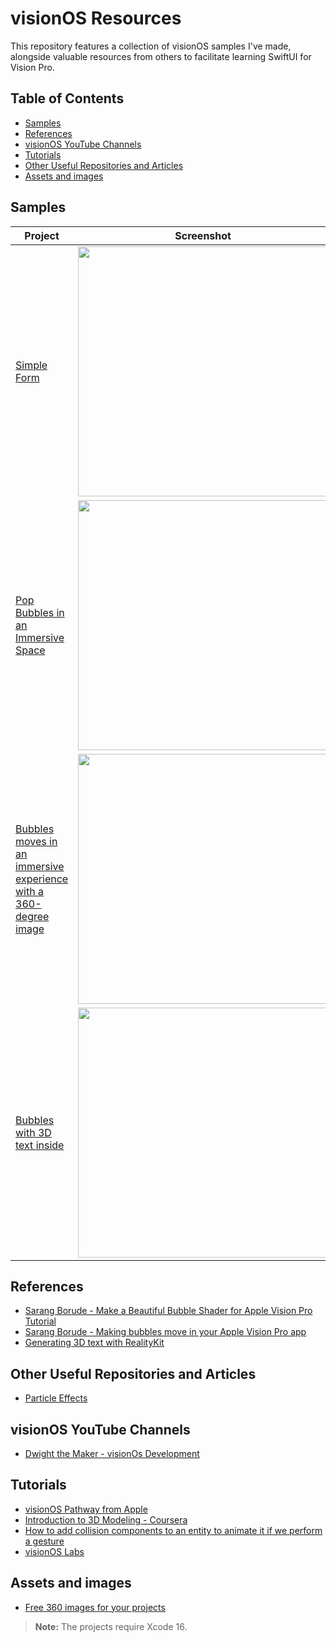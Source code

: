 
# visionOS Resources

This repository features a collection of visionOS samples I've made, alongside valuable resources from others to facilitate learning SwiftUI for Vision Pro.

## Table of Contents
- [Samples](#samples)
- [References](#references)
- [visionOS YouTube Channels]([#visionOSYouTubeChannels](#visionos-youtube-channels))
- [Tutorials](#tutorials)
- [Other Useful Repositories and Articles](#visionos-youtube-channels)
- [Assets and images](#assets-and-images)

## Samples

| Project                                                         | Screenshot                                                                                             |
|-----------------------------------------------------------------|-------------------------------------------------------------------------------------------------------|
| [Simple Form](https://github.com/silvinaroldan/BirthDateForm/tree/main) | <img src="https://github.com/user-attachments/assets/c42f5f00-602b-45a5-b44c-7892741d616f"  width="400">   
| [Pop Bubbles in an Immersive Space](https://github.com/silvinaroldan/Bubbles/tree/main) | <img src="https://github.com/user-attachments/assets/1e7301a8-dc53-4e46-b3a9-330c6f1d79ee" width="400"> |
| [Bubbles moves in an immersive experience with a 360-degree image](https://github.com/silvinaroldan/BubblesMovesSmoothly/tree/main) |<img src="https://github.com/user-attachments/assets/e165eb27-cb52-4095-a848-998be563a82a"  width="400"> |        |
| [Bubbles with 3D text inside](https://github.com/silvinaroldan/BubbleText/tree/main) |<img src="https://github.com/user-attachments/assets/ba299844-9cd4-4e3c-9f6b-26c578f4acc4"  width="400"> |   



## References
- [Sarang Borude - Make a Beautiful Bubble Shader for Apple Vision Pro Tutorial](https://www.youtube.com/watch?v=zk1u4nguamY)
- [Sarang Borude - Making bubbles move in your Apple Vision Pro app](https://www.youtube.com/watch?v=GVC6X6aQ9kM)
- [Generating 3D text with RealityKit](https://coledennis.medium.com/tutorial-generating-3d-text-with-realitykit-in-a-swiftui-app-fa2a50403012)

## Other Useful Repositories and Articles
- [Particle Effects](https://getstream.io/blog/visionos-particle-effects/)

## visionOS YouTube Channels
- [Dwight the Maker - visionOs Development](https://www.youtube.com/watch?v=iPgeybXjh7I&list=PLZzMtchyTKdOl0YGpeUmFiRSA6JNOO92Z)

## Tutorials
- [visionOS Pathway from Apple](https://developer.apple.com/visionos/pathway/)
- [Introduction to 3D Modeling - Coursera](https://www.coursera.org/learn/introduction-to-3d-modeling/)
- [How to add collision components to an entity to animate it if we perform a gesture](https://developer.apple.com/videos/play/wwdc2023/10203)
- [visionOS Labs](https://vrhermit.com/canvatorium-visio/)

## Assets and images
- [Free 360 images for your projects](https://www.freepik.com/search?format=search&last_filter=query&last_value=360+panorama+images&query=360+panorama+images)

> **Note:** The projects require Xcode 16.
